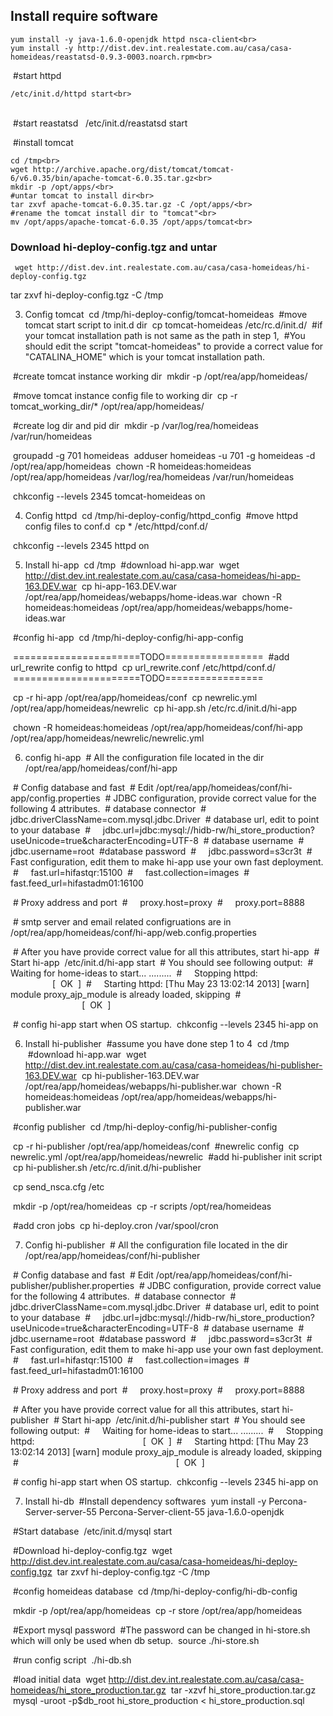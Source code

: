 ## Install require software

	yum install -y java-1.6.0-openjdk httpd nsca-client<br>
    yum install -y http://dist.dev.int.realestate.com.au/casa/casa-homeideas/reastatsd-0.9.3-0003.noarch.rpm<br> 

  #start httpd  

    /etc/init.d/httpd start<br> 
         
  #start reastatsd
   
    /etc/init.d/reastatsd start<br>

  #install tomcat

    cd /tmp<br>
    wget http://archive.apache.org/dist/tomcat/tomcat-6/v6.0.35/bin/apache-tomcat-6.0.35.tar.gz<br>
    mkdir -p /opt/apps/<br>
    #untar tomcat to install dir<br>
    tar zxvf apache-tomcat-6.0.35.tar.gz -C /opt/apps/<br>
    #rename the tomcat install dir to "tomcat"<br>
    mv /opt/apps/apache-tomcat-6.0.35 /opt/apps/tomcat<br>

### Download hi-deploy-config.tgz and untar

     wget http://dist.dev.int.realestate.com.au/casa/casa-homeideas/hi-deploy-config.tgz
 tar zxvf hi-deploy-config.tgz -C /tmp

3. Config tomcat
  cd /tmp/hi-deploy-config/tomcat-homeideas
  #move tomcat start script to init.d dir
  cp tomcat-homeideas /etc/rc.d/init.d/
  #if your tomcat installation path is not same as the path in step 1,
  #You should edit the script "tomcat-homeideas" to provide a correct value for "CATALINA_HOME" which is your tomcat installation path.

  #create tomcat instance working dir
  mkdir -p /opt/rea/app/homeideas/

  #move tomcat instance config file to working dir
  cp -r tomcat_working_dir/* /opt/rea/app/homeideas/

  #create log dir and pid dir
  mkdir -p /var/log/rea/homeideas /var/run/homeideas

  groupadd -g 701 homeideas
  adduser homeideas -u 701 -g homeideas -d /opt/rea/app/homeideas
  chown -R homeideas:homeideas /opt/rea/app/homeideas /var/log/rea/homeideas /var/run/homeideas

  chkconfig --levels 2345 tomcat-homeideas on

4. Config httpd
  cd /tmp/hi-deploy-config/httpd_config
  #move httpd config files to conf.d
  cp * /etc/httpd/conf.d/

  chkconfig --levels 2345 httpd on

5. Install hi-app
  cd /tmp
  #download hi-app.war
  wget http://dist.dev.int.realestate.com.au/casa/casa-homeideas/hi-app-163.DEV.war
  cp hi-app-163.DEV.war /opt/rea/app/homeideas/webapps/home-ideas.war
  chown -R homeideas:homeideas /opt/rea/app/homeideas/webapps/home-ideas.war


  #config hi-app
  cd /tmp/hi-deploy-config/hi-app-config

  ======================TODO=================
  #add url_rewrite config to httpd
  cp url_rewrite.conf /etc/httpd/conf.d/
  ======================TODO=================

  cp -r hi-app /opt/rea/app/homeideas/conf
  cp newrelic.yml /opt/rea/app/homeideas/newrelic
  cp hi-app.sh /etc/rc.d/init.d/hi-app

  chown -R homeideas:homeideas /opt/rea/app/homeideas/conf/hi-app /opt/rea/app/homeideas/newrelic/newrelic.yml

6. config hi-app
  # All the configuration file located in the dir /opt/rea/app/homeideas/conf/hi-app

  # Config database and fast
  # Edit /opt/rea/app/homeideas/conf/hi-app/config.properties
  # JDBC configuration, provide correct value for the following 4 attributes.
  # database connector
  #     jdbc.driverClassName=com.mysql.jdbc.Driver
  # database url, edit to point to your database
  #     jdbc.url=jdbc:mysql://hidb-rw/hi_store_production?useUnicode=true&characterEncoding=UTF-8
  # database username
  #     jdbc.username=root
  #database password
  #     jdbc.password=s3cr3t
  # Fast configuration, edit them to make hi-app use your own fast deployment.
  #     fast.url=hifastqr:15100
  #     fast.collection=images
  #     fast.feed_url=hifastadm01:16100

  # Proxy address and port
  #     proxy.host=proxy
  #     proxy.port=8888

  # smtp server and email related configruations are in /opt/rea/app/homeideas/conf/hi-app/web.config.properties

  # After you have provide correct value for all this attributes, start hi-app
  # Start hi-app
  /etc/init.d/hi-app start
  # You should see following output:
  #     Waiting for home-ideas to start... .........
  #     Stopping httpd:                                            [  OK  ]
  #     Starting httpd: [Thu May 23 13:02:14 2013] [warn] module proxy_ajp_module is already loaded, skipping
  #                                                                [  OK  ]

  # config hi-app start when OS startup.
  chkconfig --levels 2345 hi-app on

6. Install hi-publisher
  #assume you have done step 1 to 4
  cd /tmp
  #download hi-app.war
  wget http://dist.dev.int.realestate.com.au/casa/casa-homeideas/hi-publisher-163.DEV.war
  cp hi-publisher-163.DEV.war /opt/rea/app/homeideas/webapps/hi-publisher.war
  chown -R homeideas:homeideas /opt/rea/app/homeideas/webapps/hi-publisher.war

  #config publisher
  cd /tmp/hi-deploy-config/hi-publisher-config

  cp -r hi-publisher /opt/rea/app/homeideas/conf
  #newrelic config
  cp newrelic.yml /opt/rea/app/homeideas/newrelic
  #add hi-publisher init script
  cp hi-publisher.sh /etc/rc.d/init.d/hi-publisher

  cp send_nsca.cfg /etc

  mkdir -p /opt/rea/homeideas
  cp -r scripts /opt/rea/homeideas

  #add cron jobs
  cp hi-deploy.cron /var/spool/cron

7. Config hi-publisher
  # All the configuration file located in the dir /opt/rea/app/homeideas/conf/hi-publisher

  # Config database and fast
  # Edit /opt/rea/app/homeideas/conf/hi-publisher/publisher.properties
  # JDBC configuration, provide correct value for the following 4 attributes.
  # database connector
  #     jdbc.driverClassName=com.mysql.jdbc.Driver
  # database url, edit to point to your database
  #     jdbc.url=jdbc:mysql://hidb-rw/hi_store_production?useUnicode=true&characterEncoding=UTF-8
  # database username
  #     jdbc.username=root
  #database password
  #     jdbc.password=s3cr3t
  # Fast configuration, edit them to make hi-app use your own fast deployment.
  #     fast.url=hifastqr:15100
  #     fast.collection=images
  #     fast.feed_url=hifastadm01:16100

  # Proxy address and port
  #     proxy.host=proxy
  #     proxy.port=8888

  # After you have provide correct value for all this attributes, start hi-publisher
  # Start hi-app
  /etc/init.d/hi-publisher start
  # You should see following output:
  #     Waiting for home-ideas to start... .........
  #     Stopping httpd:                                            [  OK  ]
  #     Starting httpd: [Thu May 23 13:02:14 2013] [warn] module proxy_ajp_module is already loaded, skipping
  #                                                                [  OK  ]

  # config hi-app start when OS startup.
  chkconfig --levels 2345 hi-app on

7. Install hi-db
  #Install dependency softwares
  yum install -y Percona-Server-server-55 Percona-Server-client-55 java-1.6.0-openjdk

  #Start database
  /etc/init.d/mysql start

  #Download hi-deploy-config.tgz
  wget http://dist.dev.int.realestate.com.au/casa/casa-homeideas/hi-deploy-config.tgz
  tar zxvf hi-deploy-config.tgz -C /tmp

  #config homeideas database
  cd /tmp/hi-deploy-config/hi-db-config

  mkdir -p /opt/rea/app/homeideas
  cp -r store /opt/rea/app/homeideas

  #Export mysql password
  #The password can be changed in hi-store.sh which will only be used when db setup.
  source ./hi-store.sh

  #run config script
  ./hi-db.sh

  #load initial data
  wget http://dist.dev.int.realestate.com.au/casa/casa-homeideas/hi_store_production.tar.gz
  tar -xzvf hi_store_production.tar.gz
  mysql -uroot -p$db_root hi_store_production < hi_store_production.sql